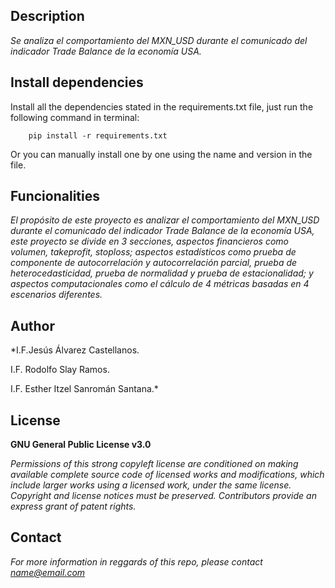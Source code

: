 ## Description
*Se analiza el comportamiento del MXN_USD durante el comunicado del indicador Trade Balance de la economía USA.*

## Install dependencies

Install all the dependencies stated in the requirements.txt file, just run the following command in terminal:

        pip install -r requirements.txt
        
Or you can manually install one by one using the name and version in the file.

## Funcionalities

*El propósito de este proyecto es analizar el comportamiento del MXN_USD durante el comunicado del indicador Trade Balance de la economía USA, este proyecto se divide en 3 secciones, aspectos financieros como volumen, takeprofit, stoploss; aspectos estadísticos como prueba de componente de autocorrelación y autocorrelación parcial, prueba de heterocedasticidad, prueba de normalidad y prueba de estacionalidad; y aspectos computacionales como el cálculo de 4 métricas basadas en 4 escenarios diferentes.*

## Author
*I.F.Jesús Álvarez Castellanos.

I.F. Rodolfo Slay Ramos.

I.F. Esther Itzel Sanromán Santana.*

## License
**GNU General Public License v3.0** 

*Permissions of this strong copyleft license are conditioned on making available 
complete source code of licensed works and modifications, which include larger 
works using a licensed work, under the same license. Copyright and license notices 
must be preserved. Contributors provide an express grant of patent rights.*

## Contact
*For more information in reggards of this repo, please contact name@email.com*
